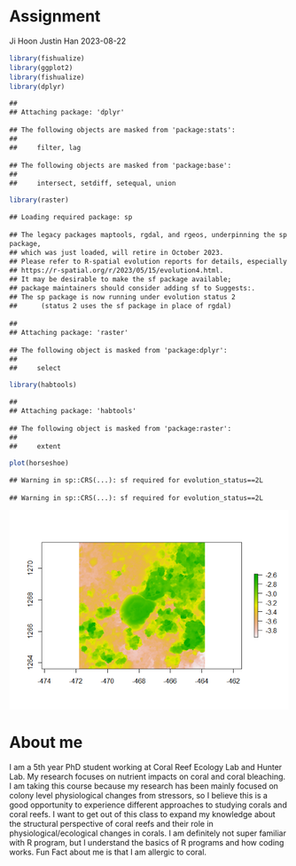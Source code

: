 Assignment
================
Ji Hoon Justin Han
2023-08-22

``` r
library(fishualize)
library(ggplot2)
library(fishualize)
library(dplyr)
```

    ## 
    ## Attaching package: 'dplyr'

    ## The following objects are masked from 'package:stats':
    ## 
    ##     filter, lag

    ## The following objects are masked from 'package:base':
    ## 
    ##     intersect, setdiff, setequal, union

``` r
library(raster)
```

    ## Loading required package: sp

    ## The legacy packages maptools, rgdal, and rgeos, underpinning the sp package,
    ## which was just loaded, will retire in October 2023.
    ## Please refer to R-spatial evolution reports for details, especially
    ## https://r-spatial.org/r/2023/05/15/evolution4.html.
    ## It may be desirable to make the sf package available;
    ## package maintainers should consider adding sf to Suggests:.
    ## The sp package is now running under evolution status 2
    ##      (status 2 uses the sf package in place of rgdal)

    ## 
    ## Attaching package: 'raster'

    ## The following object is masked from 'package:dplyr':
    ## 
    ##     select

``` r
library(habtools)
```

    ## 
    ## Attaching package: 'habtools'

    ## The following object is masked from 'package:raster':
    ## 
    ##     extent

``` r
plot(horseshoe)
```

    ## Warning in sp::CRS(...): sf required for evolution_status==2L

    ## Warning in sp::CRS(...): sf required for evolution_status==2L

![](assignment_files/figure-gfm/unnamed-chunk-2-1.png)<!-- -->

# About me

I am a 5th year PhD student working at Coral Reef Ecology Lab and Hunter
Lab. My research focuses on nutrient impacts on coral and coral
bleaching. I am taking this course because my research has been mainly
focused on colony level physiological changes from stressors, so I
believe this is a good opportunity to experience different approaches to
studying corals and coral reefs. I want to get out of this class to
expand my knowledge about the structural perspective of coral reefs and
their role in physiological/ecological changes in corals. I am
definitely not super familiar with R program, but I understand the
basics of R programs and how coding works. Fun Fact about me is that I
am allergic to coral.
